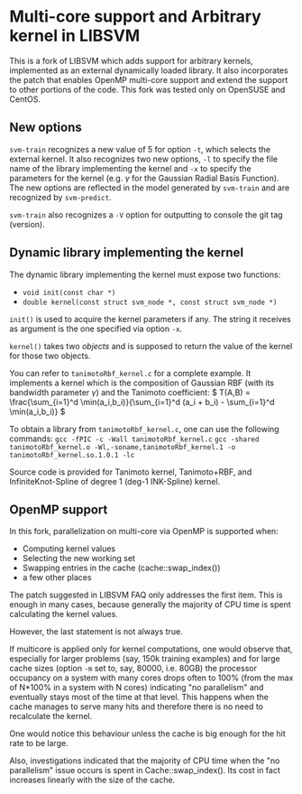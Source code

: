 # Multi-core support and Arbitrary kernel in LIBSVM
This is a fork of LIBSVM which adds support for arbitrary kernels, implemented as an external dynamically loaded library.
It also incorporates the patch that enables OpenMP multi-core support and extend the support to other portions of the code.
This fork was tested only on OpenSUSE and CentOS.

## New options
`svm-train` recognizes a new value of 5 for option `-t`, which selects the external kernel. It also recognizes two new options, `-l` to specify the file name of the library implementing the kernel and `-x` to specify the parameters for the kernel (e.g. $\gamma$ for the Gaussian Radial Basis Function). The new options are reflected in the model generated by `svm-train` and are recognized by `svm-predict`.

`svm-train` also recognizes a `-V` option for outputting to console the git tag (version).

## Dynamic library implementing the kernel
The dynamic library implementing the kernel must expose two functions:

- `void init(const char *)`
- `double kernel(const struct svm_node *, const struct svm_node *)`


`init()` is used to acquire the kernel parameters if any. The string it receives as argument is the one specified via option `-x`.

`kernel()` takes two *objects* and is supposed to return the value of the kernel for those two objects.

You can refer to `tanimotoRbf_kernel.c` for a complete example. It implements a kernel which is the composition of Gaussian RBF (with its bandwidth parameter $\gamma$) and the Tanimoto coefficient:
$ T(A,B) = \frac{\sum_{i=1}^d \min(a_i,b_i)}{\sum_{i=1}^d (a_i + b_i) - \sum_{i=1}^d \min(a_i,b_i)} $ 

To obtain a library from `tanimotoRbf_kernel.c`, one can use the following commands:
`gcc -fPIC -c -Wall tanimotoRbf_kernel.c`
`gcc -shared tanimotoRbf_kernel.o -Wl,-soname,tanimotoRbf_kernel.1 -o tanimotoRbf_kernel.so.1.0.1 -lc`

Source code is provided for Tanimoto kernel, Tanimoto+RBF, and InfiniteKnot-Spline of degree 1 (deg-1 INK-Spline) kernel.

## OpenMP support
In this fork, parallelization on multi-core via OpenMP is supported when:
- Computing kernel values
- Selecting the new working set
- Swapping entries in the cache (cache::swap_index())
- a few other places

The patch suggested in LIBSVM FAQ only addresses the first item. This is enough in many cases, because generally the majority of CPU time is spent calculating the kernel values.

However, the last statement is not always true.

If multicore is applied only for kernel computations, one would observe that, especially for larger problems (say, 150k training examples) and for large cache sizes (option `-m` set to, say, 80000, i.e. 80GB) the processor occupancy on a system with many cores drops often to 100% (from the max of N*100% in a system with N cores) indicating "no parallelism" and eventually stays most of the time at that level.
This happens when the cache manages to serve many hits and therefore there is no need to recalculate the kernel.

One would notice this behaviour unless the cache is big enough for the hit rate to be large.

Also, investigations indicated that the majority of CPU time when the "no parallelism" issue occurs is spent in Cache::swap_index(). Its cost in fact increases linearly with the size of the cache.  

